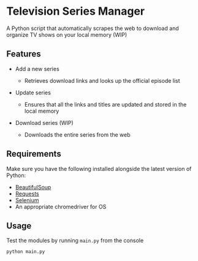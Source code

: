 # Television Series Manager
A Python script that automatically scrapes the web to download and organize TV shows on your local memory (WIP)

## Features
+ Add a new series
    * Retrieves download links and looks up the official episode list

+ Update series
    * Ensures that all the links and titles are updated and stored in the local memory

+ Download series (WIP)
    * Downloads the entire series from the web

## Requirements
Make sure you have the following installed alongside the latest version of Python:
+ [BeautifulSoup](https://www.crummy.com/software/BeautifulSoup/bs4/doc/#installing-beautiful-soup)
+ [Requests](http://docs.python-requests.org/en/master/user/install/)
+ [Selenium](http://selenium-python.readthedocs.io/installation.html#downloading-python-bindings-for-selenium)
+ An appropriate chromedriver for OS

## Usage
Test the modules by running `main.py` from the console
```
python main.py
```
